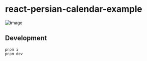 # react-persian-calendar-example

![image](https://github.com/amirhhashemi/react-persian-calendar-example/assets/87268103/5000255e-540c-43d8-9720-bed1cb127f81)

## Development
```
pnpm i
pnpm dev
```
